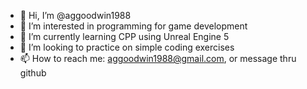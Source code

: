 - 👋 Hi, I’m @aggoodwin1988
- 👀 I’m interested in programming for game development
- 🌱 I’m currently learning CPP using Unreal Engine 5
- 💞️ I’m looking to practice on simple coding exercises
- 📫 How to reach me: aggoodwin1988@gmail.com, or message thru github

<!---
aggoodwin1988/aggoodwin1988 is a ✨ special ✨ repository because its `README.md` (this file) appears on your GitHub profile.
You can click the Preview link to take a look at your changes.
--->
